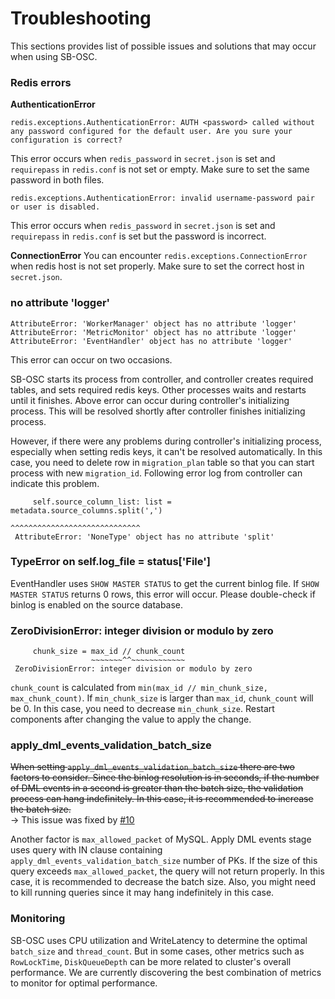 # Troubleshooting

This sections provides list of possible issues and solutions that may occur when using SB-OSC. 

### Redis errors
**AuthenticationError**
```
redis.exceptions.AuthenticationError: AUTH <password> called without any password configured for the default user. Are you sure your configuration is correct?
```
This error occurs when `redis_password` in `secret.json` is set and `requirepass` in `redis.conf` is not set or empty. Make sure to set the same password in both files.

```
redis.exceptions.AuthenticationError: invalid username-password pair or user is disabled.
```
This error occurs when `redis_password` in `secret.json` is set and `requirepass` in `redis.conf` is set but the password is incorrect. 

**ConnectionError**
You can encounter `redis.exceptions.ConnectionError` when redis host is not set properly. Make sure to set the correct host in `secret.json`.

### no attribute 'logger'
```
AttributeError: 'WorkerManager' object has no attribute 'logger'
AttributeError: 'MetricMonitor' object has no attribute 'logger'
AttributeError: 'EventHandler' object has no attribute 'logger'
```
This error can occur on two occasions. 

SB-OSC starts its process from controller, and controller creates required tables, and sets required redis keys. Other processes waits and restarts until it finishes. Above error can occur during controller's initializing process. This will be resolved shortly after controller finishes initializing process.

However, if there were any problems during controller's initializing process, especially when setting redis keys, it can't be resolved automatically. In this case, you need to delete row in `migration_plan` table so that you can start process with new `migration_id`. Following error log from controller can indicate this problem.
```
     self.source_column_list: list = metadata.source_columns.split(',')
                                          ^^^^^^^^^^^^^^^^^^^^^^^^^^^^^
 AttributeError: 'NoneType' object has no attribute 'split'
```

### TypeError on self.log_file = status['File']
EventHandler uses `SHOW MASTER STATUS` to get the current binlog file. If `SHOW MASTER STATUS` returns 0 rows, this error will occur. Please double-check if binlog is enabled on the source database. 

### ZeroDivisionError: integer division or modulo by zero
```
     chunk_size = max_id // chunk_count
                  ~~~~~~~^^~~~~~~~~~~~~
 ZeroDivisionError: integer division or modulo by zero
```
`chunk_count` is calculated from `min(max_id // min_chunk_size, max_chunk_count)`.
If `min_chunk_size` is larger than `max_id`, `chunk_count` will be 0. In this case, you need to decrease `min_chunk_size`. Restart components after changing the value to apply the change.

### apply_dml_events_validation_batch_size
~~When setting `apply_dml_events_validation_batch_size` there are two factors to consider. Since the binlog resolution is in seconds, if the number of DML events in a second is greater than the batch size, the validation process can hang indefinitely. In this case, it is recommended to increase the batch size.~~  
-> This issue was fixed by [#10](https://github.com/sendbird/sb-osc/pull/10)


Another factor is `max_allowed_packet` of MySQL. Apply DML events stage uses query with IN clause containing `apply_dml_events_validation_batch_size` number of PKs. If the size of this query exceeds `max_allowed_packet`, the query will not return properly. In this case, it is recommended to decrease the batch size. Also, you might need to kill running queries since it may hang indefinitely in this case.

### Monitoring
SB-OSC uses CPU utilization and WriteLatency to determine the optimal `batch_size` and `thread_count`. But in some cases, other metrics such as `RowLockTime`, `DiskQueueDepth` can be more related to cluster's overall performance. We are currently discovering the best combination of metrics to monitor for optimal performance.  
